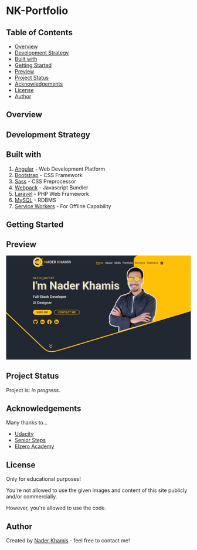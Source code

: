 # NK-Portfolio

## Table of Contents

- [Overview](#overview)
- [Development Strategy](#development-strategy)
- [Built with](#built-with)
- [Getting Started](#getting-started)
- [Preview](#preview)
- [Project Status](#project-status)
- [Acknowledgements](#acknowledgements)
- [License](#license)
- [Author](#author)

## Overview

## Development Strategy

## Built with

1. [Angular](https://angular.io/) - Web Development Platform
2. [Bootstrap](https://getbootstrap.com/) - CSS Framework
3. [Sass](https://sass-lang.com/) - CSS Preprocessor
4. [Webpack](https://webpack.js.org/) - Javascript Bundler
5. [Laravel](https://laravel.com/) - PHP Web Framework
6. [MySQL](https://dev.mysql.com/) - RDBMS
7. [Service Workers](https://developers.google.com/web/fundamentals/primers/service-workers) - For Offline Capability

## Getting Started

## Preview

![NK-Home Screen](NK-preview.jpg)

## Project Status

Project is: _in progress_.

## Acknowledgements

Many thanks to...

- [Udacity](https://www.udacity.com/)
- [Senior Steps](http://www.seniorsteps.net/en?fbclid=IwAR3gcRbSVqUp8U2sPf5R4mDC9tRRunQZCjlADTMMUxJe-ywoDjdTWqxDeGQ)
- [Elzero Academy](https://elzero.org/)

## License

Only for educational purposes!

You're not allowed to use the given images and content of this site publicly and/or commercially.

However, you're allowed to use the code.

## Author

Created by [Nader Khamis](https://www.naderkhamis.com/) - feel free to contact me!
